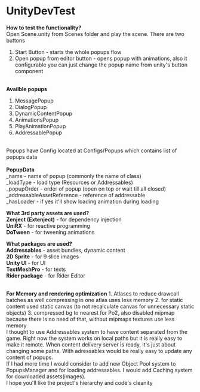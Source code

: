 # UnityDevTest

<b>How to test the functionality? </b><br>
Open Scene.unity from Scenes folder and play the scene. There are two buttons
1. Start Button - starts the whole popups flow
2. Open popup from editor button - opens popup with animations, also it configurable you can just change the popup name from unity's button component

<br><b>Availble popups</b></br>
1. MessagePopup
2. DialogPopup
3. DynamicContentPopup
4. AnimationsPopup
5. PlayAnimationPopup
6. AddressablePopup

<br>
Popups have Config located at Configs/Popups which contains list of popups data
<br>
<br><b>PopupData</b><br>
_name - name of popup (commonly the name of class)<br>
_loadType - load type (Resources or Addressables)<br>
_popupOrder - order of popup (open on top or wait till all closed)<br>
_addressableAssetReference - reference of addressable<br>
_hasLoader - if yes it'll show loading animation during loading<br>

<b>What 3rd party assets are used? </b><br>
<b>Zenject (Extenject)</b> - for dependency injection</br>
<b>UniRX</b> - for reactive programming</br>
<b>DoTween</b> - for tweening animations</br>

<b> What packages are used? </b><br>
<b>Addressables</b> - asset bundles, dynamic content <br>
<b>2D Sprite</b> - for 9 slice images <br>
<b>Unity UI</b> - for UI <br>
<b>TextMeshPro</b> - for texts <br>
<b>Rider package</b> - for Rider Editor <br>

<br>
<b>For Memory and rendering optimization</b>
1. Atlases to reduce drawcall batches as well compressing in one atlas uses less memory
2. for static content used static canvas (to not recalculate canvas for unnecessary static objects)
3. compressed bg to nearest for Po2, also disabled mipmap because there is no need of that, without mipmaps textures use less memory


<br>
I thought to use Addressables system to have content separated from the game. Right now the system works on local paths but it is really easy to make it remote. When content delivery server is ready, it's just about changing some paths. With adressables would be really easy to update any content of popups.


<br>
If I had more time I would consider to add new Object Pool system to PopupsManager and for loading addressables. I would add Caching system for downloaded assets(images).


<br>
I hope you'll like the project's hierarchy and code's cleanity 
